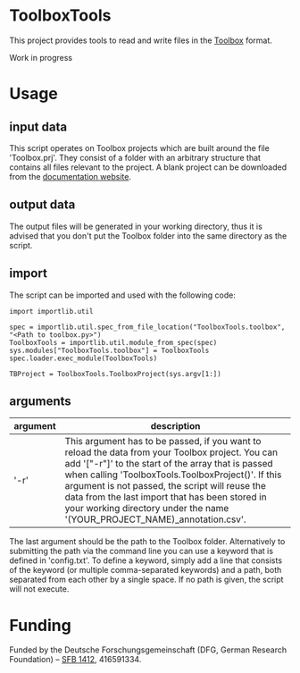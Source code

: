 # ToolboxTools

This project provides tools to read and write files in the [Toolbox](https://software.sil.org/toolbox/) format. 

Work in progress

# Usage

## input data

This script operates on Toolbox projects which are built around the file 'Toolbox.prj'. They consist of a folder with an arbitrary structure that contains all files relevant to the project. A blank project can be downloaded from the [documentation website](http://www.fieldlinguiststoolbox.org).

## output data

The output files will be generated in your working directory, thus it is advised that you don't put the Toolbox folder into the same directory as the script.

## import

The script can be imported and used with the following code:

	import importlib.util
	
	spec = importlib.util.spec_from_file_location("ToolboxTools.toolbox", "<Path to toolbox.py>")
	ToolboxTools = importlib.util.module_from_spec(spec)
	sys.modules["ToolboxTools.toolbox"] = ToolboxTools
	spec.loader.exec_module(ToolboxTools)

	TBProject = ToolboxTools.ToolboxProject(sys.argv[1:])
	
## arguments

| argument | description |
| -------- | ----------- |
| '-r' | This argument has to be passed, if you want to reload the data from your Toolbox project. You can add '["-r"]' to the start of the array that is passed when calling 'ToolboxTools.ToolboxProject()'. If this argument is not passed, the script will reuse the data from the last import that has been stored in your working directory under the name '(YOUR_PROJECT_NAME)_annotation.csv'. |

The last argument should be the path to the Toolbox folder. Alternatively to submitting the path via the command line you can use a keyword that is defined in 'config.txt'. To define a keyword, simply add a line that consists of the keyword (or multiple comma-separated keywords) and a path, both separated from each other by a single space. If no path is given, the script will not execute.

# Funding 

Funded by the Deutsche Forschungsgemeinschaft (DFG, German Research Foundation) – [SFB 1412](https://sfb1412.hu-berlin.de/), 416591334.